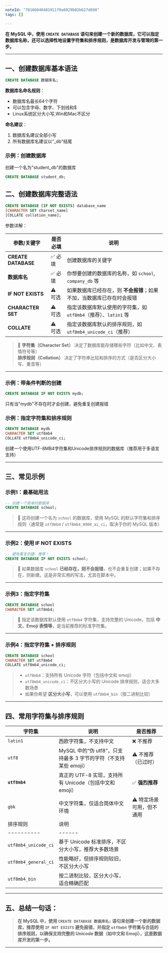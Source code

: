 ```yaml
---
noteId: "78166040481911f0a6929b02b627d898"
tags: []

---
```


**在 MySQL 中，使用 `CREATE DATABASE` 语句来创建一个新的数据库，它可以指定数据库名称，还可以选择性地设置字符集和排序规则，是数据库开发与管理的第一步。**

---
## 一、创建数据库基本语法

```sql
CREATE DATABASE 数据库名;
```
**数据库名命名规则**：

- 数据库名最长64个字符
- 可以包含字母、数字、下划线和$
- Linux系统区分大小写,Win和Mac不区分

**命名建议**：

1. 数据库名建议全部小写
2. 所有数据库名建议以“_db"结尾

### 示例：创建数据库

创建一个名为"student_db"的数据库

```sql
CREATE DATABASE student_db;
```

## 二、创建数据库完整语法

```sql
CREATE DATABASE [IF NOT EXISTS] database_name
[CHARACTER SET charset_name]
[COLLATE collation_name];
```
参数详解：

| 参数/关键字 | 是否必填 | 说明 |
|-------------|----------|------|
| **CREATE DATABASE** | ✅ 必填 | 创建数据库的关键字 |
| **数据库名** | ✅ 必填 | 你想要创建的数据库的名称，如 `school`, `company_db` 等 |
| **IF NOT EXISTS** | ⚠️ 可选 | 如果数据库已经存在，则 **不会报错**；如果不加，当数据库已存在时会报错 |
| **CHARACTER SET** | ⚠️ 可选 | 指定该数据库默认使用的字符集，如 `utf8mb4`（推荐）、`latin1` 等 |
| **COLLATE** | ⚠️ 可选 | 指定该数据库默认的排序规则，如 `utf8mb4_unicode_ci`（推荐） |

> 🎯 **字符集（Character Set）** 决定了数据库能存储哪些字符（比如中文、表情符号等）  
> **排序规则（Collation）** 决定了字符串比较和排序的方式（是否区分大小写、重音等）

---

### 示例：带条件判断的创建

```sql
CREATE DATABASE IF NOT EXISTS mydb;
```
只有当"mydb"不存在时才会创建，避免重复创建报错


### 示例：指定字符集和排序规则
```sql
CREATE DATABASE mydb 
CHARACTER SET utf8mb4
COLLATE utf8mb4_unicode_ci;
```
创建一个使用UTF-8MB4字符集和Unicode排序规则的数据库（推荐用于多语言支持）

---

## 三、常见示例

### 示例1：最基础用法

```sql
-- 创建一个简单的数据库
CREATE DATABASE school;
```

> 🎯 这将创建一个名为 `school` 的数据库，使用 MySQL 的默认字符集和排序规则（通常是 `utf8mb4` / `utf8mb4_0900_ai_ci`，取决于你的 MySQL 版本）

---

### 示例2：使用 IF NOT EXISTS

```sql
-- 避免重复创建，推荐！
CREATE DATABASE IF NOT EXISTS school;
```

> 🎯 如果数据库 `school` **已经存在，则不会报错**，也不会重复创建；如果不存在，则新建。这是非常实用的写法，尤其在脚本中。

---

### 示例3：指定字符集

```sql
CREATE DATABASE school
CHARACTER SET utf8mb4;
```

> 🎯 指定该数据库默认使用 `utf8mb4` 字符集，支持完整的 Unicode，包括 **中文、Emoji 表情等**，是当前推荐的标准字符集。

---

### 示例4：指定字符集 + 排序规则

```sql
CREATE DATABASE school
CHARACTER SET utf8mb4
COLLATE utf8mb4_unicode_ci;
```

> -  `utf8mb4`：支持所有 Unicode 字符（包括中文和 emoji）  
> - `utf8mb4_unicode_ci`：不区分大小写的 Unicode 排序规则，适合大多数场景  
> - 如果你希望 **区分大小写**，可以使用 `utf8mb4_bin`（按二进制比较）

---

## 四、常用字符集与排序规则

| 字符集 | 说明 | 是否推荐 |
|--------|------|----------|
| `latin1` | 西欧字符集，不支持中文 | ❌ 不推荐 |
| `utf8` | MySQL 中的“伪 utf8”，只支持最多 3 字节的字符（不支持某些 emoji） | ⚠️ 不推荐（已过时） |
| **`utf8mb4`** | 真正的 UTF-8 实现，支持所有 Unicode（包括中文和 emoji） | ✅ **强烈推荐** |
| `gbk` | 中文字符集，仅适合简体中文环境 | ⚠️ 特定场景可用，但不通用 |
| 排序规则 | 说明 |
|----------|------|
| `utf8mb4_unicode_ci` | 基于 Unicode 标准排序，不区分大小写，推荐大多数场景 |
| `utf8mb4_general_ci` | 性能略好，但排序规则较旧，不区分大小写 |
| `utf8mb4_bin` | 按二进制比较，区分大小写，适合精确匹配 |

---

## 五、**总结一句话：**

> **在 MySQL 中，使用 `CREATE DATABASE 数据库名;` 语句来创建一个新的数据库，推荐使用 `IF NOT EXISTS` 避免报错，并指定 `utf8mb4` 字符集与合适的排序规则，以确保支持完整的 Unicode 数据（如中文和 Emoji），这是数据库开发的第一步。**

---


